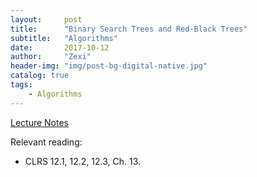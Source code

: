 ```yaml
---
layout:     post
title:      "Binary Search Trees and Red-Black Trees"
subtitle:   "Algorithms"
date:       2017-10-12
author:     "Zexi"
header-img: "img/post-bg-digital-native.jpg"
catalog: true
tags:
    - Algorithms
---
```


[Lecture Notes](https://zexihan.com/blog/docs/algorithms/CS161Lecture06.pdf)

Relevant reading:

* CLRS 12.1, 12.2, 12.3, Ch. 13.
